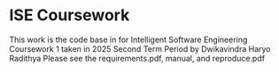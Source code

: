 # ISE Coursework

This work is the code base in for Intelligent Software Engineering Coursework 1 taken in 2025 Second Term Period by Dwikavindra Haryo Radithya
Please see the requirements.pdf, manual, and reproduce.pdf
